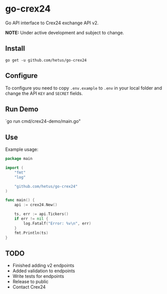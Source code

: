 # go-crex24
Go API interface to Crex24 exchange API v2.

__NOTE:__ Under active development and subject to change.


## Install
`go get -u github.com/hetus/go-crex24`


## Configure
To configure you need to copy `.env.example` to `.env` in your local folder and change the API `KEY` and `SECRET` fields.


## Run Demo
`go run cmd/crex24-demo/main.go"


## Use
Example usage:
```go
package main

import (
	"fmt"
	"log"

	"github.com/hetus/go-crex24"
)

func main() {
    api := crex24.New()

    ts, err := api.Tickers()
    if err != nil {
        log.Fatalf("Error: %v\n", err)
    }
    fmt.Println(ts)
}
```


## TODO
- Finished adding v2 endpoints
- Added validation to endpoints
- Write tests for endpoints
- Release to public
- Contact Crex24